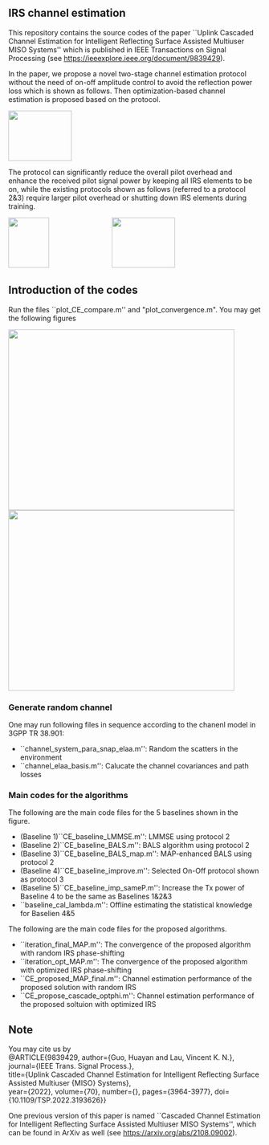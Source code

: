 ## IRS channel estimation

This repository contains the source codes of the paper ``Uplink Cascaded Channel Estimation for Intelligent Reflecting Surface Assisted Multiuser MISO Systems'' which is published in IEEE Transactions on Signal Processing (see <https://ieeexplore.ieee.org/document/9839429>).

In the paper, we propose a novel two-stage channel estimation protocol without the need of on-off amplitude control to avoid the reflection power loss which is shown as follows. Then optimization-based channel estimation is proposed based on the protocol.

<img src="./protocol_3.jpg" height="100" width="50%" >

The protocol can significantly reduce the overall pilot overhead and enhance the received pilot signal power by keeping all IRS elements to be on, while the existing protocols shown as follows (referred to a protocol 2&3) require larger pilot overhead or shutting down IRS elements during training.

<img src="./protocol_1.jpg" height="100" width="40%" >

<img src="./protocol_2.jpg" height="100" width="50%" >

## Introduction of the codes

Run the files ``plot_CE_compare.m'' and "plot_convergence.m". You may get the following figures

<img src="./Fig7(a).jpg" height="360" width="450" >
<img src="./Fig7(b).jpg" height="360" width="450" >

### Generate random channel

One may run following files in sequence according to the chanenl model in 3GPP TR 38.901:

+ ``channel_system_para_snap_elaa.m'': Random the scatters in the environment
+ ``channel_elaa_basis.m'': Calucate the channel covariances and path losses

### Main codes for the algorithms

The following are the main code files for the 5 baselines shown in the figure.

+ (Baseline 1)``CE_baseline_LMMSE.m'': LMMSE using protocol 2 
+ (Baseline 2)``CE_baseline_BALS.m'': BALS algorithm using protocol 2
+ (Baseline 3)``CE_baseline_BALS_map.m'':  MAP-enhanced BALS using protocol 2
+ (Baseline 4)``CE_baseline_improve.m'': Selected On-Off protocol shown as protocol 3
+ (Baseline 5)``CE_baseline_imp_sameP.m'': Increase the Tx power of Baseline 4 to be the same as Baselines 1&2&3  
+ ``baseline_cal_lambda.m'': Offline estimating the statistical knowledge for Baselien 4&5

The following are the main code files for the proposed algorithms.

+ ``iteration_final_MAP.m'': The convergence of the proposed algorithm with random IRS phase-shifting
+ ``iteration_opt_MAP.m'': The convergence of the proposed algorithm with optimized IRS phase-shifting
+ ``CE_proposed_MAP_final.m'': Channel estimation performance of the proposed solution with random IRS
+ ``CE_propose_cascade_optphi.m'': Channel estimation performance of the proposed soltuion with optimized IRS

## Note
You may cite us by   
@ARTICLE{9839429, 
  author={Guo, Huayan and Lau, Vincent K. N.},  
  journal={IEEE Trans. Signal Process.},  
  title={Uplink Cascaded Channel Estimation for Intelligent Reflecting Surface Assisted Multiuser {MISO} Systems},  
  year={2022}, 
  volume={70}, 
  number={}, 
  pages={3964-3977}, 
  doi={10.1109/TSP.2022.3193626}} 

One previous version of this paper is named ``Cascaded Channel Estimation for Intelligent Reflecting Surface Assisted Multiuser MISO Systems'', which can be found in ArXiv as well (see <https://arxiv.org/abs/2108.09002>).